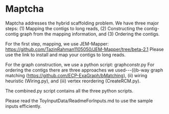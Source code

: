 # Maptcha
Maptcha addresses the hybrid scaffolding problem. We have three major steps: (1) Mapping the contigs to long reads, (2) Constructing the contig-contig graph from the mapping information, and (3) Ordering the contigs.

For the first step, mapping, we use JEM-Mapper: https://github.com/TazinRahman1105050/JEM-Mapper/tree/beta-2.1
Please use the link to install and map your contigs to long reads.

For the graph construction, we use a python script: graphconstr.py
For ordering the contigs there are three approaches we used---(i)b-way graph matching (https://github.com/ECP-ExaGraph/bMatching), (ii) wiring heuristic (Wiring.py), and (iii) vertex reordering (CreateRCM.py).

The combined.py script contains all the three python scripts.

Please read the ToyInputData/ReadmeForInputs.md to use the sample inputs efficiently.
